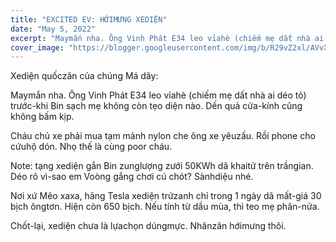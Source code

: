 ```yaml
---
title: "EXCITED EV: HỚIMƯNG XEDIỆN"
date: "May 5, 2022"
excerpt: "Maymắn nha. Ông Vinh Phát E34 leo vỉahè (chiếm mẹ dất nhà ai déo tỏ) trước-khi Bin sạch mẹ không còn tẹo diện nào. Dến quả cửa-kính cũng không bấm kịp."
cover_image: "https://blogger.googleusercontent.com/img/b/R29vZ2xl/AVvXsEiIsOsFBRo0Y4Yoyx_Rel3Rp_MLiJ9djucBDyjC0hGAxDZocN1a-fYbNPYKiImwcFT3u_lAobQ2BbcvXKiqQtRDyYBx0PUNJo37y0ubF8MHHO9CH7b2Flt4YRLkgVRSpGyDDUnVZDOVSVqcBigQuj-p9y9IX76eBRICYw7d9JRC5cWAAMG7JSK2WWshxA/s540/vinfast-e34-rain.jpg"
---
```


Xediện quốczân của chúng Má dây:

Maymắn nha. Ông Vinh Phát E34 leo vỉahè (chiếm mẹ dất nhà ai déo tỏ) trước-khi Bin sạch mẹ không còn tẹo diện nào. Dến quả cửa-kính cũng không bấm kịp.

Cháu chủ xe phải mua tạm mảnh nylon che ông xe yêuzấu. Rồi phone cho cứuhộ dón. Nhọ thế là cùng poor cháu.

Note: tạng xediện gắn Bin zunglượng zưới 50KWh dã khaitử trên trầngian. Déo rõ vì-sao em Voòng gắng chơi cú chót? Sànhdiệu nhé.

Nơi xứ Mẽo xaxa, hãng Tesla xediện trứzanh chỉ trong 1 ngày dã mất-giá 30 bịch ôngtơn. Hiện còn 650 bịch. Nếu tính từ dầu mùa, thì teo mẹ phân-nửa.

Chốt-lại, xediện chưa là lựachọn dúngmực. Nhânzân hớimưng thôi.
